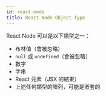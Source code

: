```yaml
---
id: react-node
title: React Node Object Type
---
```


React Node 可以是以下類型之一：

- 布林值（會被忽略）
- `null` 或 `undefined`（會被忽略）
- 數字
- 字串
- React 元素（JSX 的結果）
- 上述任何類型的陣列，可能是嵌套的